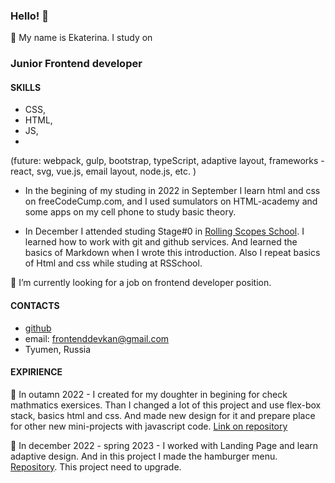 ### Hello! 👋
👯 My name is Ekaterina. I study on 

### Junior Frontend developer

#### SKILLS
- CSS,
- HTML,
- JS,
-   

(future: webpack, gulp, bootstrap, typeScript, adaptive layout, frameworks - react, svg, vue.js, email layout, node.js, etc. )

- In the begining of my studing in 2022 in September I learn html and css on freeCodeCump.com, and I used sumulators on HTML-academy and some apps on my cell phone to study basic theory.  

- In December I attended studing Stage#0 in [Rolling Scopes School](https://rollingscopes.com/). I learned how to work with git and github services. And learned the basics of Markdown when I wrote this introduction. Also I repeat basics of Html and css while studing at RSSchool. 

🔭 I’m currently looking for a job on frontend developer position.

#### CONTACTS
- [github](https://github.com/frontenddevkan)
- email: frontenddevkan@gmail.com
- Tyumen, Russia

#### EXPIRIENCE

🌱  In outamn 2022 - I created for my doughter in begining for check mathmatics exersices. Than I changed a lot of this project and 
use flex-box stack, basics html and css. And made new design for it and prepare place for other new mini-projects with javascript code. [Link on repository](https://github.com/frontenddevkan/PortalForApps)

🌱 In december 2022 - spring 2023 - I worked with Landing Page and learn adaptive design. And in this project I made the hamburger menu. [Repository](https://github.com/frontenddevkan/Plants_Landing). This project need to upgrade.



<!--
 I’m looking to collaborate on ...
- 🤔 I’m looking for help with ...
- 💬 Ask me about ...
- 📫 How to reach me: ...
- 😄 Pronouns: ...
- ⚡ Fun fact: ...
-->

